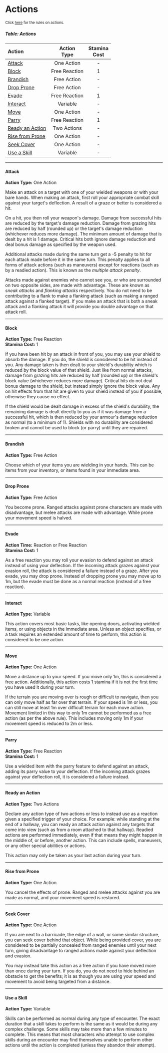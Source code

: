# Actions

<sup>Click [here](/Core_Rules/Encounters_and_Abilities#actions) for the rules on actions.</sup>

##### Table: Actions
| Action | Action<br/>Type | Stamina<br/>Cost |
|:-|:-:|:-:|
| [Attack](#attack) | <nobr>One Action</nobr> | - |
| [Block](#block) | <nobr>Free Reaction</nobr> | 1 |
| [Brandish](#brandish) | <nobr>Free Action</nobr> | - |
| [Drop Prone](#drop-prone) | <nobr>Free Action</nobr> | - |
| [Evade](#evade) | <nobr>Free Reaction</nobr> | 1 |
| [Interact](#interact) | Variable | - |
| [Move](#move) | <nobr>One Action</nobr> | - |
| [Parry](#parry) | <nobr>Free Reaction</nobr> | 1 |
| [Ready an Action](#ready-an-action) | <nobr>Two Actions</nobr> | - |
| [Rise from Prone](#rise-from-prone) | <nobr>One Action</nobr> | - |
| [Seek Cover](#seek-cover) | <nobr>One Action</nobr> | - |
| [Use a Skill](#use-a-skill) | Variable | - |

---

#### Attack

**Action Type:** One Action

Make an attack on a target with one of your wielded weapons or with your bare hands. When making an attack, first roll your appropriate combat skill against your target's deflection. A result of a graze or better is considered a hit.

On a hit, you then roll your weapon's damage. Damage from successful hits are reduced by the target's damage reduction. Damage from grazing hits are reduced by half (rounded up) or the target's damage reduction (whichever reduces more damage). The minimum amount of damage that is dealt by a hit is 1 damage. Critical hits both ignore damage reduction and deal bonus damage as specified by the weapon used.

Additional attacks made during the same turn get a -5 penalty to hit for each attack made before it in the same turn. This penalty applies to all forms of attack actions (such as maneuvers) except for reactions (such as by a readied action). This is known as the *multiple attack penalty*.

Attacks made against enemies who cannot see you, or who are surrounded on two opposite sides, are made with advantage. These are known as *sneak attacks* and *flanking attacks* respectively. You do not need to be contributing to a flank to make a flanking attack (such as making a ranged attack against a flanked target). If you make an attack that is both a sneak attack and a flanking attack it will provide you double advantage on that attack roll.

<!--
On a hit, you then roll your weapon's damage. Both grazing hits and successful hits are reduced by the target's damage reduction. Damage from grazing hits are then further reduced by half. The minimum amount of damage that is dealt by a hit is 1 damage. Critical hits both ignore damage reduction and deal bonus damage as specified by the weapon used.
-->

---

#### Block

**Action Type:** Free Reaction  
**Stamina Cost:** 1

If you have been hit by an attack in front of you, you may use your shield to absorb the damage. If you do, the shield is considered to be hit instead of you. Any damage taken is then dealt to your shield's durability which is reduced by the block value of that shield. Just like from normal attacks, damage from grazing hits are reduced by half (rounded up) or the shield's block value (whichever reduces more damage). Critical hits do not deal bonus damage to the shield, but instead simply ignore the block value. Any on hit effects from that hit are given to your shield instead of you if possible, otherwise they cause no effect.

If the shield would be dealt damage in excess of the shield's durability, the remaining damage is dealt directly to you as if it was damage from a successful hit, which is then reduced by your armour's damage reduction as normal (to a minimum of 1). Shields with no durability are considered broken and cannot be used to block (or parry) until they are repaired.

---

#### Brandish

**Action Type:** Free Action

Choose which of your items you are wielding in your hands. This can be items from your inventory, or items found in your immediate area.

---

#### Drop Prone

**Action Type:** Free Action

You become prone. Ranged attacks against prone characters are made with disadvantage, but melee attacks are made with advantage. While prone your movement speed is halved. 

<!-- Possible alternate text: "Attacks made at a range of 3m or greater against prone characters are made with disadvantage, but attacks made within 1m are made with advantage." -->

---

#### Evade

**Action Time:** Reaction or Free Reaction  
**Stamina Cost:** 1

As a free reaction you may roll your evasion to defend against an attack instead of using your deflection. If the incoming attack grazes against your evasion roll, the attack is considered a failure instead of a graze. After you evade, you may drop prone. Instead of dropping prone you may move up to 1m, but the evade must be done as a normal reaction (instead of a free reaction).

---

#### Interact

**Action Type:** Variable

This action covers most basic tasks, like opening doors, activating wielded items, or using objects in the immediate area. Unless an object specifies, or a task requires an extended amount of time to perform, this action is considered to be one action.

---

#### Move

**Action Type:** One Action

Move a distance up to your speed. If you move only 1m, this is considered a free action. Additionally, this action costs 1 stamina if it is not the first time you have used it during your turn.

If the terrain you are moving over is rough or difficult to navigate, then you can only move half as far over that terrain. If your speed is 1m or less, you can still move at least 1m over difficult terrain for each move action. Movement limited in this way to only 1m cannot be performed as a free action (as per the above rule). This includes moving only 1m if your movement speed is reduced to 2m or less.

---

#### Parry

**Action Type:** Free Reaction  
**Stamina Cost:** 1

Use a wielded item with the parry feature to defend against an attack, adding its parry value to your deflection. If the incoming attack grazes against your deflection roll, it is considered a failure instead.

---

#### Ready an Action

**Action Type:** Two Actions

Declare any action type of two actions or less to instead use as a reaction given a specified trigger of your choice. For example: while standing at the end of a hallway, you can ready an attack action against any targets that come into view (such as from a room attached to that hallway). Readied actions are performed immediately, even if that means they might happen in the middle of, or before, another action. This can include spells, maneuvers, or any other special abilities or actions.

This action may only be taken as your last action during your turn.

<!-- Could instead be variable action type equivalent to the action readied... but then it's an exploit to always get one attack without the multiple attack penalty... I mean it kind of already is, but at least it costs an extra action. -->

---

#### Rise from Prone

**Action Type:** One Action

You cancel the effects of prone. Ranged and melee attacks against you are made as normal, and your movement speed is restored.

---

#### Seek Cover

**Action Type:** One Action

If you are next to a barricade, the edge of a wall, or some similar structure, you can seek cover behind that object. While being provided cover, you are considered to be partially concealed from ranged enemies until your next turn, giving disadvantage to ranged actions made against your deflection and evasion.

You may instead take this action as a free action if you have moved more than once during your turn. If you do, you do not need to hide behind an obstacle to get the benefits; it is as though you are using your speed and movement to avoid being targeted from a distance.

---

#### Use a Skill

**Action Type:** Variable

Skills can be performed as normal during any type of encounter. The exact duration that a skill takes to perform is the same as it would be during any complex challenge. Some skills may take more than a few minutes to complete. This means that most characters who attempt to use complex skills during an encounter may find themselves unable to perform other actions until the action is completed (unless they abandon their attempt).